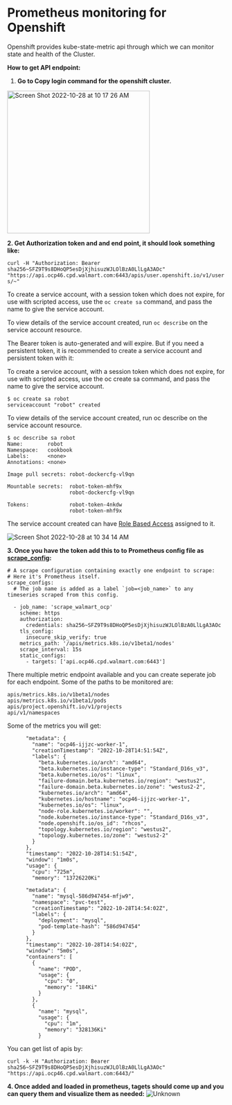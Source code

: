 # **Prometheus monitoring for Openshift**
Openshift provides  kube-state-metric api through which we can monitor state and health of the Cluster.

**How to get API endpoint:**

1. **Go to Copy login command for the openshift cluster.**
<img width="329" alt="Screen Shot 2022-10-28 at 10 17 26 AM" src="https://user-images.githubusercontent.com/46498945/198671799-c7e3d1df-f2e1-4202-8367-3f2422b3f66f.png">


**2. Get Authorization token and and end point, it should look something like:** 

`curl -H "Authorization: Bearer sha256~SFZ9T9s8DHoQP5esDjXjhisuzWJLOlBzA0LlLgA3AOc" "https://api.ocp46.cpd.walmart.com:6443/apis/user.openshift.io/v1/users/~"`

To create a service account, with a session token which does not expire, for use with scripted access, use the `oc create sa` command, and pass the name to give the service account.

To view details of the service account created, run `oc describe` on the service account resource.

The Bearer token is auto-generated and will expire. But if you need a persistent token, it is recommended to create a service account and persistent token with it:

To create a service account, with a session token which does not expire, for use with scripted access, use the oc create sa command, and pass the name to give the service account.
```
$ oc create sa robot
serviceaccount "robot" created
```

To view details of the service account created, run oc describe on the service account resource.


```
$ oc describe sa robot
Name:        robot
Namespace:   cookbook
Labels:      <none>
Annotations: <none>

Image pull secrets: robot-dockercfg-vl9qn

Mountable secrets:  robot-token-mhf9x
                    robot-dockercfg-vl9qn

Tokens:             robot-token-4nkdw
                    robot-token-mhf9x

```
The service account created can have [Role Based Access](https://docs.openshift.com/container-platform/4.8/authentication/using-rbac.html) assigned to it.

![Screen Shot 2022-10-28 at 10 34 14 AM](https://user-images.githubusercontent.com/46498945/198672298-acf5d5f4-a243-4ebe-9f8f-8019b4e3c9e6.png)


**3. Once you have the token add this to to Prometheus config file as [scrape_config](https://prometheus.io/docs/prometheus/latest/configuration/configuration/#scrape_config):**
 
```
# A scrape configuration containing exactly one endpoint to scrape:
# Here it's Prometheus itself.
scrape_configs:
  # The job name is added as a label `job=<job_name>` to any timeseries scraped from this config.

  - job_name: 'scrape_walmart_ocp'
    scheme: https
    authorization:
      credentials: sha256~SFZ9T9s8DHoQP5esDjXjhisuzWJLOlBzA0LlLgA3AOc
    tls_config:
      insecure_skip_verify: true
    metrics_path: '/apis/metrics.k8s.io/v1beta1/nodes'
    scrape_interval: 15s
    static_configs:
      - targets: ['api.ocp46.cpd.walmart.com:6443']
```


There multiple metric endpoint available and you can create seperate job for each endpoint. Some of the paths to be monitored are:
```
apis/metrics.k8s.io/v1beta1/nodes
apis/metrics.k8s.io/v1beta1/pods
apis/project.openshift.io/v1/projects
api/v1/namespaces
```
Some of the metrics you will get:
```
      "metadata": {
        "name": "ocp46-ijjzc-worker-1",
        "creationTimestamp": "2022-10-28T14:51:54Z",
        "labels": {
          "beta.kubernetes.io/arch": "amd64",
          "beta.kubernetes.io/instance-type": "Standard_D16s_v3",
          "beta.kubernetes.io/os": "linux",
          "failure-domain.beta.kubernetes.io/region": "westus2",
          "failure-domain.beta.kubernetes.io/zone": "westus2-2",
          "kubernetes.io/arch": "amd64",
          "kubernetes.io/hostname": "ocp46-ijjzc-worker-1",
          "kubernetes.io/os": "linux",
          "node-role.kubernetes.io/worker": "",
          "node.kubernetes.io/instance-type": "Standard_D16s_v3",
          "node.openshift.io/os_id": "rhcos",
          "topology.kubernetes.io/region": "westus2",
          "topology.kubernetes.io/zone": "westus2-2"
        }
      },
      "timestamp": "2022-10-28T14:51:54Z",
      "window": "1m0s",
      "usage": {
        "cpu": "725m",
        "memory": "13726220Ki"
```

```
      "metadata": {
        "name": "mysql-586d947454-mfjw9",
        "namespace": "pvc-test",
        "creationTimestamp": "2022-10-28T14:54:02Z",
        "labels": {
          "deployment": "mysql",
          "pod-template-hash": "586d947454"
        }
      },
      "timestamp": "2022-10-28T14:54:02Z",
      "window": "5m0s",
      "containers": [
        {
          "name": "POD",
          "usage": {
            "cpu": "0",
            "memory": "184Ki"
          }
        },
        {
          "name": "mysql",
          "usage": {
            "cpu": "1m",
            "memory": "328136Ki"
          }
```         



You can get list of apis by:
```
curl -k -H "Authorization: Bearer sha256~SFZ9T9s8DHoQP5esDjXjhisuzWJLOlBzA0LlLgA3AOc" "https://api.ocp46.cpd.walmart.com:6443/"
```

**4. Once added and loaded in prometheus, tagets should come up  and you can query them and visualize them as needed:**
![Unknown](https://user-images.githubusercontent.com/46498945/198672448-516fe179-3b12-43d9-bd23-7d1c6ab3d4b2.png)
